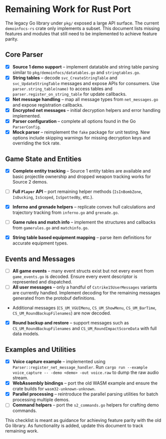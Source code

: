 # Remaining Work for Rust Port

The legacy Go library under `pkg/` exposed a large API surface. The current `demoinfocs-rs` crate only implements a subset. This document lists missing features and modules that still need to be implemented to achieve feature parity.

## Core Parser
- [x] **Source 1 demo support** – implement datatable and string table parsing similar to `pkg/demoinfocs/datatables.go` and `stringtables.go`.
- [x] **String tables** – decode `svc_CreateStringTable` and `svc_UpdateStringTable` messages and expose APIs for consumers. Use `parser.string_table(name)` to access tables and `parser.register_on_string_table` for update callbacks.
- [x] **Net message handling** – map all message types from `net_messages.go` and expose registration callbacks.
- [x] **Encrypted net messages** – initial decryption helpers and error handling implemented.
- [x] **Parser configuration** – complete all options found in the Go `ParserConfig`.
- [x] **Mock parser** – reimplement the `fake` package for unit testing.
  New options include skipping warnings for missing decryption keys and overriding the tick rate.

## Game State and Entities
- [x] **Complete entity tracking** – Source 1 entity tables are available and basic projectile ownership and dropped weapon tracking works for Source 2 demos.
- [ ] **Full `Player` API** – port remaining helper methods (`IsInBombZone`, `IsDucking`, `IsScoped`, `IsSpottedBy`, etc.).

- [x] **Inferno and grenade helpers** – replicate convex hull calculations and trajectory tracking from `inferno.go` and `grenade.go`.
- [ ] **Game rules and match info** – implement the structures and callbacks from `gamerules.go` and `matchinfo.go`.
- [x] **String table based equipment mapping** – parse item definitions for accurate equipment types.

## Events and Messages
- [ ] **All game events** – many event structs exist but not every event from `game_events.go` is decoded. Ensure every event descriptor is represented and dispatched.
- [ ] **All user messages** – only a handful of `Cstrike15UserMessages` variants are currently handled. Implement decoding for the remaining messages generated from the protobuf definitions.
- Additional messages (`CS_UM_VGUIMenu`, `CS_UM_ShowMenu`, `CS_UM_BarTime`, `CS_UM_RoundBackupFilenames`) are now decoded.
- [x] **Round backup and restore** – support messages such as `CS_UM_RoundBackupFilenames` and `CS_UM_RoundImpactScoreData` with full data models.

## Examples and Utilities
- [x] **Voice capture example** – implemented using `Parser::register_net_message_handler`.
  Run `cargo run --example voice_capture -- -demo <demo> -out voice.raw` to dump the raw audio stream.
- [x] **WebAssembly bindings** – port the old WASM example and ensure the crate builds for `wasm32-unknown-unknown`.
- [x] **Parallel processing** – reintroduce the parallel parsing utilities for batch processing multiple demos.
- [ ] **Command helpers** – port the `s2_commands.go` helpers for crafting demo commands.

This checklist is meant as guidance for achieving feature parity with the old Go library. As functionality is added, update this document to track remaining work.
